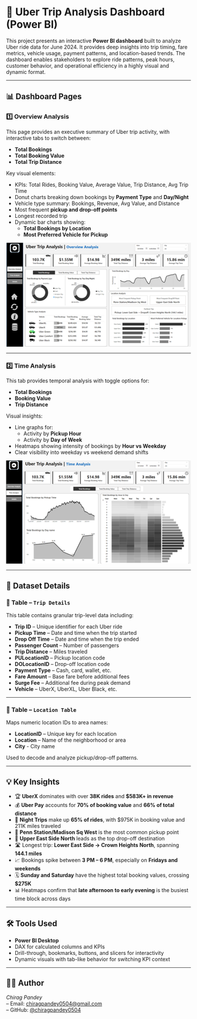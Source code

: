 # 🚖 Uber Trip Analysis Dashboard (Power BI)

This project presents an interactive **Power BI dashboard** built to analyze Uber ride data for June 2024. It provides deep insights into trip timing, fare metrics, vehicle usage, payment patterns, and location-based trends. The dashboard enables stakeholders to explore ride patterns, peak hours, customer behavior, and operational efficiency in a highly visual and dynamic format.

---

## 📊 Dashboard Pages

### 1️⃣ Overview Analysis

This page provides an executive summary of Uber trip activity, with interactive tabs to switch between:

- **Total Bookings**
- **Total Booking Value**
- **Total Trip Distance**

Key visual elements:

- KPIs: Total Rides, Booking Value, Average Value, Trip Distance, Avg Trip Time
- Donut charts breaking down bookings by **Payment Type** and **Day/Night**
- Vehicle type summary: Bookings, Revenue, Avg Value, and Distance
- Most frequent **pickup and drop-off points**
- Longest recorded trip
- Dynamic bar charts showing:
  - **Total Bookings by Location**
  - **Most Preferred Vehicle for Pickup**

![Overview](images/overview.png)

---

### 2️⃣ Time Analysis

This tab provides temporal analysis with toggle options for:

- **Total Bookings**
- **Booking Value**
- **Trip Distance**

Visual insights:

- Line graphs for:
  - Activity by **Pickup Hour**
  - Activity by **Day of Week**
- Heatmaps showing intensity of bookings by **Hour vs Weekday**
- Clear visibility into weekday vs weekend demand shifts

![Time Analysis](images/Time_Analysis.png)

---

## 📁 Dataset Details

### 📌 Table – `Trip Details`

This table contains granular trip-level data including:

- **Trip ID** – Unique identifier for each Uber ride  
- **Pickup Time** – Date and time when the trip started  
- **Drop Off Time** – Date and time when the trip ended  
- **Passenger Count** – Number of passengers  
- **Trip Distance** – Miles traveled  
- **PULocationID** – Pickup location code  
- **DOLocationID** – Drop-off location code  
- **Payment Type** – Cash, card, wallet, etc.  
- **Fare Amount** – Base fare before additional fees  
- **Surge Fee** – Additional fee during peak demand  
- **Vehicle** – UberX, UberXL, Uber Black, etc.

---

### 📌 Table – `Location Table`

Maps numeric location IDs to area names:

- **LocationID** – Unique key for each location  
- **Location** – Name of the neighborhood or area  
- **City** - City name

Used to decode and analyze pickup/drop-off patterns.

---

## 💡 Key Insights

- 🏆 **UberX** dominates with over **38K rides** and **$583K+ in revenue**
- 💰 **Uber Pay** accounts for **70% of booking value** and **66% of total distance**
- 🌙 **Night Trips** make up **65% of rides**, with $975K in booking value and 211K miles traveled
- 📍 **Penn Station/Madison Sq West** is the most common pickup point  
- 🧭 **Upper East Side North** leads as the top drop-off destination
- 🛣️ Longest trip: **Lower East Side → Crown Heights North**, spanning **144.1 miles**
- 📈 Bookings spike between **3 PM – 6 PM**, especially on **Fridays and weekends**
- 🗓️ **Sunday and Saturday** have the highest total booking values, crossing **$275K**
- 📊 Heatmaps confirm that **late afternoon to early evening** is the busiest time block across days

---

## 🛠 Tools Used

- **Power BI Desktop**
- DAX for calculated columns and KPIs
- Drill-through, bookmarks, buttons, and slicers for interactivity
- Dynamic visuals with tab-like behavior for switching KPI context

---

## 👨‍💻 Author

_Chirag Pandey_  
– Email: chiragpandey0504@gmail.com  
– GitHub: [@chiragpandey0504](https://github.com/chiragpandey0504)
